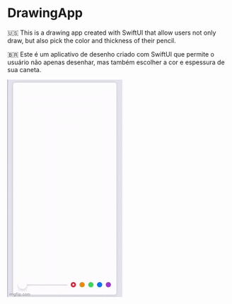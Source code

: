 # DrawingApp

🇺🇸 This is a drawing app created with SwiftUI that allow users not only draw, but also pick the color and thickness of their pencil.

🇧🇷 Este é um aplicativo de desenho criado com SwiftUI que permite o usuário não apenas desenhar, mas também escolher a cor e espessura de sua caneta.

![AltText](https://github.com/estersr/DrawingApp/blob/main/6joi6v.gif)
